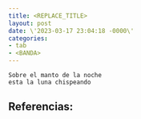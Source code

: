 ```yaml
---
title: <REPLACE_TITLE>
layout: post
date: \'2023-03-17 23:04:18 -0000\'
categories:
- tab
- <BANDA>
---
```


~~~
Sobre el manto de la noche
esta la luna chispeando

~~~

Referencias:
- 
